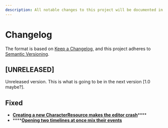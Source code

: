 ```yaml
---
description: All notable changes to this project will be documented in this file.
---
```


# Changelog

The format is based on [Keep a Changelog](https://keepachangelog.com/en/1.0.0/), and this project adheres to [Semantic Versioning](https://semver.org/spec/v2.0.0.html).

## \[UNRELEASED\]

Unreleased version. This is what is going to be in the next version \[1.0 maybe?\].

## Fixed

* [**Creating a new CharacterResource makes the editor crash**](https://github.com/AnidemDex/Godot-DialogPlugin/issues/21)\*\*\*\*
* \*\*\*\*[**Opening two timelines at once mix their events**](https://github.com/AnidemDex/Godot-DialogPlugin/issues/22)

## 

